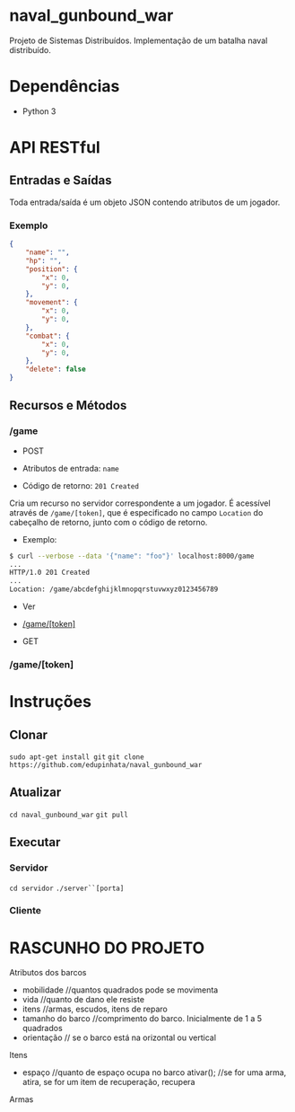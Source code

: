# naval_gunbound_war

Projeto de Sistemas Distribuídos. Implementação de um batalha naval distribuído.

# Dependências

* Python 3

# API RESTful

## Entradas e Saídas

Toda entrada/saída é um objeto JSON contendo atributos de um jogador.

### Exemplo

```json
{
	"name": "",
	"hp": "",
	"position": {
		"x": 0,
		"y": 0,
	},
	"movement": {
		"x": 0,
		"y": 0,
	},
	"combat": {
		"x": 0,
		"y": 0,
	},
	"delete": false
}
```

## Recursos e Métodos

### /game

* POST

 * Atributos de entrada: `name`
 * Código de retorno: `201 Created`

Cria um recurso no servidor correspondente a um jogador. É acessível através de
`/game/[token]`, que é especificado no campo `Location` do cabeçalho de retorno,
junto com o código de retorno.

 * Exemplo:

```sh
$ curl --verbose --data '{"name": "foo"}' localhost:8000/game
...
HTTP/1.0 201 Created
...
Location: /game/abcdefghijklmnopqrstuvwxyz0123456789
```

 * Ver

  * [/game/[token]](#/game/[token])

* GET

### /game/[token]

# Instruções

## Clonar

`sudo apt-get install git`
`git clone https://github.com/edupinhata/naval_gunbound_war`

## Atualizar

`cd naval_gunbound_war`
`git pull`

## Executar

### Servidor

`cd servidor`
`./server``[porta]`

### Cliente

# RASCUNHO DO PROJETO

Atributos dos barcos
* mobilidade //quantos quadrados pode se movimenta
* vida //quanto de dano ele resiste
* itens //armas, escudos, itens de reparo
* tamanho do barco //comprimento do barco. Inicialmente de 1 a 5 quadrados
* orientação // se o barco está na orizontal ou vertical



Itens
- espaço //quanto de espaço ocupa no barco
ativar(); //se for uma arma, atira, se for um item de recuperação, recupera

Armas

